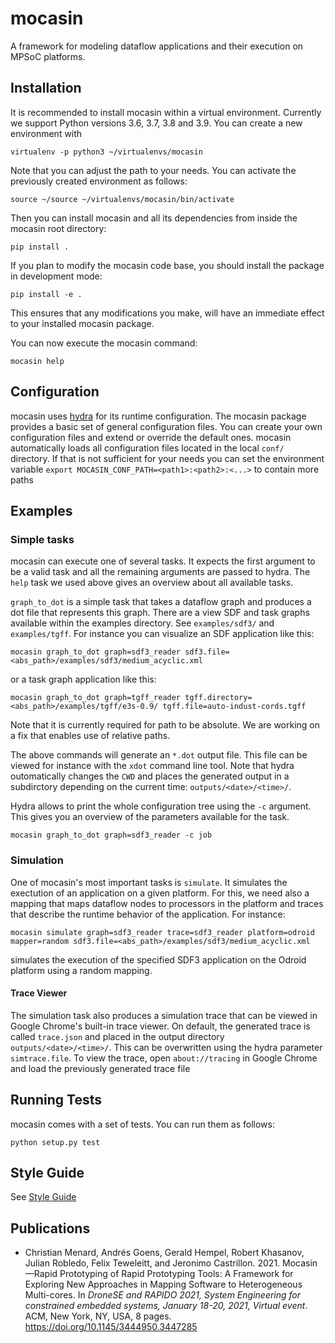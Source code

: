 mocasin
=====

A framework for modeling dataflow applications and their execution on MPSoC
platforms.

Installation
------------

It is recommended to install mocasin within a virtual environment. Currently we support Python versions 3.6, 3.7, 3.8 and 3.9.
You can create a new environment with
```
virtualenv -p python3 ~/virtualenvs/mocasin
```
Note that you can adjust the path to your needs. You can activate the previously created environment as follows:
```
source ~/source ~/virtualenvs/mocasin/bin/activate
```

Then you can install mocasin and all its dependencies from inside the mocasin root directory:
```
pip install .
```

If you plan to modify the mocasin code base, you should install the package in
development mode:
```
pip install -e .
```

This ensures that any modifications you make, will have an immediate effect to
your installed mocasin package.

You can now execute the mocasin command:
```
mocasin help
```

Configuration
-------------

mocasin uses [hydra](https://hydra.cc/) for its runtime configuration. The mocasin
package provides a basic set of general configuration files.
You can create your own configuration files and extend or override the default
ones. mocasin automatically loads all configuration files located in the local `conf/` directory. If that is not sufficient for your needs you can set the environment variable `export MOCASIN_CONF_PATH=<path1>:<path2>:<...>` to contain more paths

Examples
--------

### Simple tasks

mocasin can execute one of several tasks. It expects the first argument to be a
valid task and all the remaining arguments are passed to hydra.  The `help`
task we used above gives an overview about all available tasks.

`graph_to_dot` is a simple task that takes a dataflow graph and produces a dot file
that represents this graph. There are a view SDF and task graphs available
within the examples directory. See `examples/sdf3/` and `examples/tgff`.
For instance you can visualize an SDF application like this:
```
mocasin graph_to_dot graph=sdf3_reader sdf3.file=<abs_path>/examples/sdf3/medium_acyclic.xml  
```
or a task graph application like this:
```
mocasin graph_to_dot graph=tgff_reader tgff.directory=<abs_path>/examples/tgff/e3s-0.9/ tgff.file=auto-indust-cords.tgff
```
Note that it is currently required for path to be absolute. We are working on a fix that enables use of relative paths.

The above commands will generate an `*.dot` output file. This file can be
viewed for instance with the `xdot` command line tool. Note that hydra
outomatically changes the `CWD` and places the generated output in a
subdirctory depending on the current time: `outputs/<date>/<time>/`.

Hydra allows to print the whole configuration tree using the `-c`
argument. This gives you an overview of the parameters available for the task.
```
mocasin graph_to_dot graph=sdf3_reader -c job
```

### Simulation

One of mocasin's most important tasks is `simulate`. It simulates the exectution
of an application on a given platform. For this, we need also a mapping
that maps dataflow nodes to processors in the platform and traces that describe
the runtime behavior of the application. For instance:
```
mocasin simulate graph=sdf3_reader trace=sdf3_reader platform=odroid mapper=random sdf3.file=<abs_path>/examples/sdf3/medium_acyclic.xml
```
simulates the execution of the specified SDF3 application on the Odroid platform using a random mapping.

#### Trace Viewer

The simulation task also produces a simulation trace that can be viewed in
Google Chrome's built-in trace viewer. On default, the generated trace is
called `trace.json` and placed in the output directory
`outputs/<date>/<time>/`. This can be overwritten using the hydra parameter
`simtrace.file`. To view the trace, open `about://tracing` in Google Chrome
and load the previously generated trace file

Running Tests
-------------

mocasin comes with a set of tests. You can run them as follows:
```
python setup.py test
```

Style Guide
-----------

See [Style Guide](style-guide.md)

Publications
------------

* Christian Menard, Andrés Goens, Gerald Hempel, Robert Khasanov, Julian
  Robledo, Felix Teweleitt, and Jeronimo Castrillon. 2021. Mocasin—Rapid
  Prototyping of Rapid Prototyping Tools: A Framework for Exploring New
  Approaches in Mapping Software to Heterogeneous Multi-cores. In *DroneSE
  and RAPIDO 2021, System Engineering for constrained embedded systems,
  January 18-20, 2021, Virtual event*. ACM, New York, NY, USA, 8 pages.
  https://doi.org/10.1145/3444950.3447285



